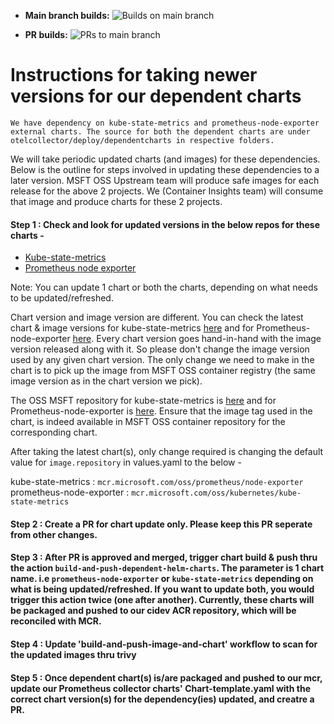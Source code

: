 - **Main branch builds:** ![Builds on main branch](https://github.com/Azure/prometheus-collector/actions/workflows/build-and-push-image-and-chart.yml/badge.svg?branch=main&event=push)

- **PR builds:** ![PRs to main branch](https://github.com/Azure/prometheus-collector/actions/workflows/build-and-push-image-and-chart.yml/badge.svg?branch=main&event!=push)


# Instructions for taking newer versions for our dependent charts

    We have dependency on kube-state-metrics and prometheus-node-exporter external charts. The source for both the dependent charts are under otelcollector/deploy/dependentcharts in respective folders.
We will take periodic updated charts (and images) for these dependencies. Below is the outline for steps involved in updating these dependencies to a later version. MSFT OSS Upstream team will produce safe images for each release for the above 2 projects. We (Container Insights team) will consume that image and produce charts for these 2 projects.

#### Step 1 : Check and look for updated versions in the below repos for these charts -
 - [Kube-state-metrics](https://github.com/prometheus-community/helm-charts/blob/main/charts/kube-state-metrics)
 - [Prometheus node exporter](https://github.com/prometheus-community/helm-charts/blob/main/charts/prometheus-node-exporter/)

Note: You can update 1 chart or both the charts, depending on what needs to be updated/refreshed.

Chart version and image version are different. You can check the latest chart & image versions for kube-state-metrics [here](https://github.com/kubernetes/kube-state-metrics/) and for Prometheus-node-exporter [here](https://github.com/prometheus/node_exporter/). Every chart version goes hand-in-hand with the image version released along with it. So please don't change the image version used by any given chart version. The only change we need to make in the chart is to pick up the image from MSFT OSS container registry (the same image version as in the chart version we pick).

The OSS MSFT repository for kube-state-metrics is [here](https://azcuindexer.azurewebsites.net/repositories/oss/kubernetes/kube-state-metrics) and for Prometheus-node-exporter is [here](https://azcuindexer.azurewebsites.net/repositories/oss/prometheus/node-exporter). Ensure that the image tag used in the chart, is indeed available in MSFT OSS container repository for the corresponding chart.

After taking the latest chart(s), only change required is changing the default value for `image.repository` in values.yaml to the below -

kube-state-metrics       : `mcr.microsoft.com/oss/prometheus/node-exporter`
prometheus-node-exporter : `mcr.microsoft.com/oss/kubernetes/kube-state-metrics`
  
#### Step 2 : Create a PR for chart update only. Please keep this PR seperate from other changes.
#### Step 3 : After PR is approved and merged, trigger chart build & push thru the action `build-and-push-dependent-helm-charts`. The parameter is 1 chart name. i.e `prometheus-node-exporter` or `kube-state-metrics` depending on what is being updated/refreshed. If you want to update both, you would trigger this action twice (one after another). Currently, these charts will be packaged and pushed to our cidev ACR repository, which will be reconciled with MCR.
#### Step 4 : Update 'build-and-push-image-and-chart' workflow to scan for the updated images thru trivy
#### Step 5 : Once dependent chart(s) is/are packaged and pushed to our mcr, update our Prometheus collector charts' Chart-template.yaml with the correct chart version(s) for the dependency(ies) updated, and creatre a PR.
